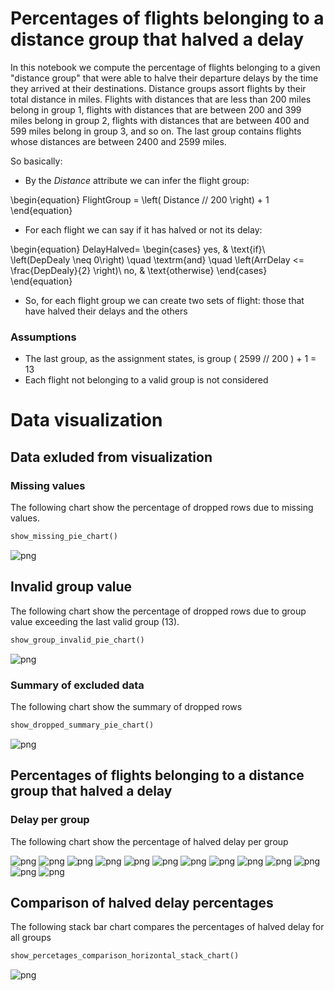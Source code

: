 
# Percentages of flights belonging to a distance group that halved a delay

In this notebook we compute the percentage of flights belonging to a given "distance group" that were able to halve their departure delays by the time they arrived at their destinations. Distance groups assort flights by their total distance in miles. Flights with distances that are less than 200 miles belong in group 1, flights with distances that are between 200 and 399 miles belong in group 2, flights with distances that are between 400 and 599 miles belong in group 3, and so on. The last group contains flights whose distances are between 2400 and 2599 miles.


So basically:

- By the _Distance_ attribute we can infer the flight group:

\begin{equation}
FlightGroup = \left( Distance // 200 \right) + 1
\end{equation}

- For each flight we can say if it has halved or not its delay:


\begin{equation}
    DelayHalved=
    \begin{cases}
      yes, & \text{if}\ \left(DepDealy \neq 0\right) \quad \textrm{and} \quad \left(ArrDelay <= \frac{DepDealy}{2} \right)\\
      no, & \text{otherwise}
    \end{cases}
\end{equation}


- So, for each flight group we can create two sets of flight: those that have halved their delays and the others

### Assumptions

- The last group, as the assignment states, is group ( 2599 // 200 ) + 1 = 13
- Each flight not belonging to a valid group is not considered

# Data visualization

## Data exluded from visualization

### Missing values

The following chart show the percentage of dropped rows due to missing values.


```python
show_missing_pie_chart()
```


![png](images/03-distance-groups-percentages-halved-delay_31_0.png)


## Invalid group value

The following chart show the percentage of dropped rows due to group value exceeding the last valid group (13).


```python
show_group_invalid_pie_chart()
```


![png](images/03-distance-groups-percentages-halved-delay_33_0.png)


### Summary of excluded data

The following chart show the summary of dropped rows


```python
show_dropped_summary_pie_chart()
```

![png](images/03-distance-groups-percentages-halved-delay_35_0.png)


## Percentages of flights belonging to a distance group that halved a delay

### Delay per group

The following chart show the percentage of halved delay per group

![png](images/03-distance-groups-percentages-halved-delay_40_01.png)
![png](images/03-distance-groups-percentages-halved-delay_40_02.png)
![png](images/03-distance-groups-percentages-halved-delay_40_03.png)
![png](images/03-distance-groups-percentages-halved-delay_40_04.png)
![png](images/03-distance-groups-percentages-halved-delay_40_05.png)
![png](images/03-distance-groups-percentages-halved-delay_40_06.png)
![png](images/03-distance-groups-percentages-halved-delay_40_07.png)
![png](images/03-distance-groups-percentages-halved-delay_40_08.png)
![png](images/03-distance-groups-percentages-halved-delay_40_09.png)
![png](images/03-distance-groups-percentages-halved-delay_40_10.png)
![png](images/03-distance-groups-percentages-halved-delay_40_11.png)
![png](images/03-distance-groups-percentages-halved-delay_40_12.png)
![png](images/03-distance-groups-percentages-halved-delay_40_13.png)


## Comparison of halved delay percentages

The following stack bar chart compares the percentages of halved delay for all groups


```python
show_percetages_comparison_horizontal_stack_chart()
```


![png](images/03-distance-groups-percentages-halved-delay_40_0.png)

